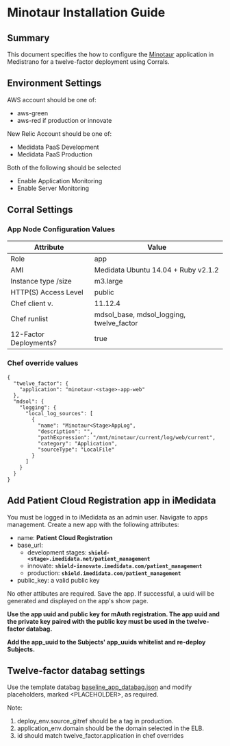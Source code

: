 # Minotaur Installation Guide

## Summary ##

This document specifies the how to configure the [Minotaur](https://github.com/mdsol/minotaur) application in Medistrano for a twelve-factor deployment using Corrals.

## Environment Settings

AWS account should be one of:

- aws-green
- aws-red if production or innovate

New Relic Account should be one of:

- Medidata PaaS Development
- Medidata PaaS Production

Both of the following should be selected

- Enable Application Monitoring
- Enable Server Monitoring

## Corral Settings

### App Node Configuration Values
| Attribute           | Value                                                       |
| -------------       | ---------------                                             |
| Role                | app                                                         |
| AMI                 | Medidata Ubuntu 14.04 + Ruby v2.1.2                         |
| Instance type /size | m3.large                                                   |
| HTTP(S) Access Level| public                                                      |
| Chef client v.      | 11.12.4                                                     |
| Chef runlist        | mdsol_base, mdsol_logging, twelve_factor                    |
| 12-Factor Deployments? | true                                                 |

### Chef override values

```
{
  "twelve_factor": {
    "application": "minotaur-<stage>-app-web"
  },
  "mdsol": {
    "logging": {
      "local_log_sources": [
        {
          "name": "Minotaur<Stage>AppLog",
          "description": "",
          "pathExpression": "/mnt/minotaur/current/log/web/current",
          "category": "Application",
          "sourceType": "LocalFile"
        }
      ]
    }
  }
}
```

## Add Patient Cloud Registration app in iMedidata

You must be logged in to iMedidata as an admin user. Navigate to apps management. Create a new app with the following attributes:

* name: **Patient Cloud Registration**
* base_url:
    * development stages: **`shield-<stage>.imedidata.net/patient_management`**
    * innovate: **`shield-innovate.imedidata.com/patient_management`**
    * production: **`shield.imedidata.com/patient_management`**
* public_key: a valid public key

No other attibutes are required. Save the app. If successful, a uuid will be generated and displayed on the app's show page.

**Use the app uuid and public key for mAuth registration. The app uuid and the private key paired with the public key must be used in the twelve-factor databag.**

**Add the app_uuid to the Subjects' app_uuids whitelist and re-deploy Subjects.**

## Twelve-factor databag settings

Use the template databag [baseline_app_databag.json](baseline_app_databag.json) and modify placeholders, marked \<PLACEHOLDER\>, as required.

Note:

1. deploy_env.source_gitref should be a tag in production.
2. application_env.domain should be the domain selected in the ELB.
3. id should match twelve_factor.application in chef overrides
